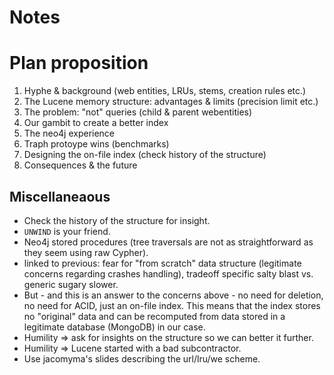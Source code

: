 # Notes

# Plan proposition

1. Hyphe & background (web entities, LRUs, stems, creation rules etc.)
2. The Lucene memory structure: advantages & limits (precision limit etc.)
3. The problem: "not" queries (child & parent webentities)
4. Our gambit to create a better index
5. The neo4j experience
6. Traph protoype wins (benchmarks)
7. Designing the on-file index (check history of the structure)
8. Consequences & the future

## Miscellaneaous

* Check the history of the structure for insight.
* `UNWIND` is your friend.
* Neo4j stored procedures (tree traversals are not as straightforward as they seem using raw Cypher).
* linked to previous: fear for "from scratch" data structure (legitimate concerns regarding crashes handling), tradeoff specific salty blast vs. generic sugary slower.
* But - and this is an answer to the concerns above - no need for deletion, no need for ACID, just an on-file index. This means that the index stores no "original" data and can be recomputed from data stored in a legitimate database (MongoDB) in our case. 
* Humility => ask for insights on the structure so we can better it further.
* Humility => Lucene started with a bad subcontractor.
* Use jacomyma's slides describing the url/lru/we scheme.
